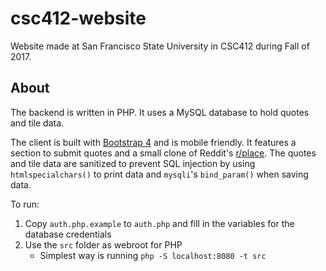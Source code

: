 # csc412-website

Website made at San Francisco State University in CSC412 during Fall of 2017. 

## About

The backend is written in PHP. It uses a MySQL database to hold quotes and tile data.

The client is built with [Bootstrap 4](https://getbootstrap.com/) and is mobile friendly. It features a section to submit quotes and a small clone of Reddit's [r/place](https://www.reddit.com/r/place/). The quotes and tile data are sanitized to prevent SQL injection by using `htmlspecialchars()` to print data and `mysqli`'s `bind_param()` when saving data.

To run:

1. Copy `auth.php.example` to `auth.php` and fill in the variables for the database credentials
2. Use the `src` folder as webroot for PHP
    - Simplest way is running `php -S localhost:8080 -t src`
